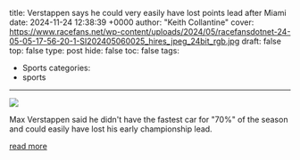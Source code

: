 title: Verstappen says he could very easily have lost points lead after Miami
date: 2024-11-24 12:38:39 +0000
author: "Keith Collantine"
cover: https://www.racefans.net/wp-content/uploads/2024/05/racefansdotnet-24-05-05-17-56-20-1-SI202405060025_hires_jpeg_24bit_rgb.jpg
draft: false
top: false
type: post
hide: false
toc: false
tags:
  - Sports
categories:
  - sports
---

![](https://www.racefans.net/wp-content/uploads/2024/05/racefansdotnet-24-05-05-17-56-20-1-SI202405060025_hires_jpeg_24bit_rgb.jpg)

Max Verstappen said he didn't have the fastest car for "70%" of the season and could easily have lost his early championship lead.

[read more](https://www.racefans.net/2024/11/24/verstappen-says-he-could-very-easily-have-lost-points-lead-after-miami/)
